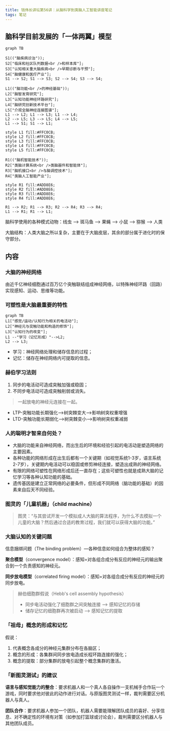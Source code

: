 ```yaml
---
title: 钱伟长讲坛第56讲：从脑科学到类脑人工智能讲座笔记
tags: 笔记
---
```

## 脑科学目前发展的「一体两翼」模型
```mermaid
graph TB

S1(("脑疾病诊治"));
S2["临床和社区队列数据<br />和样本库"];
S3["认知相关重大脑疾病<br />早期诊断与干预"];
S4["脑健康和医疗产业"];
S1 --> S2; S1 --> S3; S2 --> S4; S3 --> S4;

L1(("脑功能<br />的神经基础"));
L2["脑智发育研究"];
L3["认知功能神经环路研究"];
L4["脑研究创新技术平台"];
L5["介观全脑神经连接图谱"];
L1 --> L2; L1 --> L3; L1 --> L4;
L2 --> L5; L3 --> L5; L4 --> L5;
L1 --> S1; S1 --> L1;

style L1 fill:#FFC0CB; 
style L2 fill:#FFC0CB;
style L3 fill:#FFC0CB; 
style L4 fill:#FFC0CB;
style L5 fill:#FFC0CB;

R1(("脑机智能技术"));
R2["类脑计算系统<br />类脑器件和智能体"];
R3["脑机接口<br />与脑调控技术"];
R4["类脑人工智能产业"];

style R1 fill:#ADD8E6;
style R2 fill:#ADD8E6;
style R3 fill:#ADD8E6;
style R4 fill:#ADD8E6;

R1 --> R2; R1 --> R3; R2 --> R4; R3 --> R4;
L1 --> R1; R1 --> L1;
```

脑科学使用的各种模式动物：线虫 --> 斑马鱼 --> 果蝇 --> 小鼠 --> 猕猴 --> 人类

大脑结构：人类大脑之所以复杂，主要在于大脑皮层，其余的部分属于进化时的保守部分。

## 内容

### 大脑的神经网络

由近千亿神经细胞通过百万亿个突触联结组成神经网络，以特殊神经环路（回路）实现感知、运动、思维等功能。

### 可塑性是大脑最重要的特性

```mermaid
graph TB
L1["感觉/运动/认知行为相关的电活动"];
L2["神经元与突触功能和构造的修饰"];
L3["认知行为的改变"];
L1 --"学习（记忆形成）"-->L2;
L2 --> L3;
```

- 学习：神经网络处理和储存信息的过程；
- 记忆：储存在神经网络内可提取的信息。

### 赫伯学习法则

1. 同步的电活动可造成突触加强或稳固；
2. 不同步电活动可造成突触削弱或消失。

> 一起放电的神经元连接在一起。

- LTP-突触功能长期强化——>树突棘变大——>影响树突权重增强
- LTD-突触功能长期弱化——>树突棘变小——>影响树突权重减弱

### 人的聪明才智来自何处？

- 大脑的功能来自神经网络，而出生后的环境和经验引起的电活动是塑造网络的主要因素。
- 各种功能的网络形成在出生后都有一个关键期（如视觉系统1-3岁，语言系统2-7岁），关键期内电活动可以稳固或修剪神经连接，塑造出成熟的神经网络。
- 有限的网络可塑性在网络形成后还一直存在；这些可塑性也就是成熟大脑的记忆学习等各种认知功能的基础。
- 遗传基因是建立正常网络的必要条件，但形成不同网络（脑功能的基础）的因素来自后天不同经验。

### 图灵的「儿童机器」（child machine）

> 图灵：“与其尝试开发一个模拟成人大脑的算法程序，为什么不去模拟一个儿童的大脑？然后通过合适的教育过程，我们就可以获得大脑的功能。”

### 大脑认知的关键问题

信息捆绑问题（The binding problem）—各种信息如何组合为整体的感知？

**聚合模型**（convergence model）：感知=对各组合成分有反应的神经元的输出聚合到一个负责感知的神经元。

**同步放电模型**（correlated firing model）：感知=对各组合成分有反应的神经元的同步放电。

> 赫伯细胞群假说（Hebb's cell assembly hypothesis）
>
> - 同步电活动强化了细胞群之间突触连接 ——> 感知记忆的存储
> - 储存记忆的细胞群再次被启动 ——> 感知记忆的提取

### 「祖母」概念的形成和记忆

假说：

1. 代表概念各成分的神经元集群分布在各脑区；
2. 概念的形成：各集群间同步放电造成长程环路连接的强化；
3. 概念的提取：部分集群的放电引起整个概念集群的激活。

### 「新图灵测试」的建议

**语言与感知觉能力的整合**：要求机器人和一个真人各自操作一支机械手合作玩一个游戏，同时要求他对彼此的动作进行对话。与原版图灵测试一样，裁判需要区分机器人与真人。

**团队合作**：要求机器人参加一个团队，机器人需要能理解团队成员的喜好、分享信息、对不确定性的环境有对策（如参加打篮球或讨论会），裁判需要区分机器人与其他团队成员。
